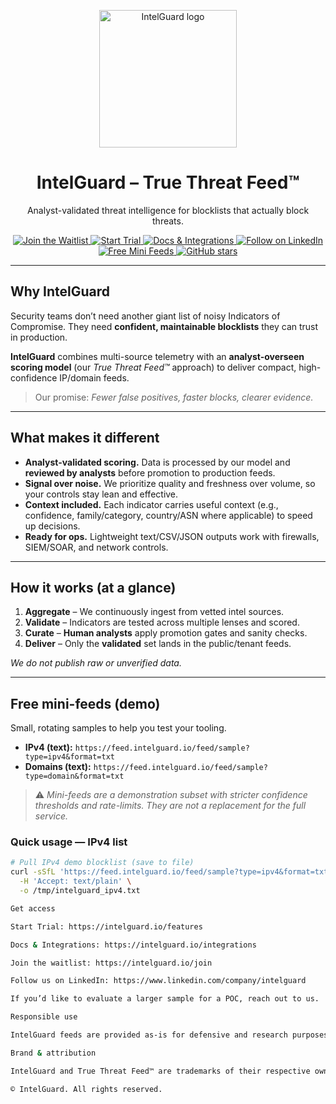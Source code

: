 <p align="center">
  <a href="https://intelguard.io" target="_blank" rel="noopener">
    <img src="https://intelguard.io/logo.png" width="220" alt="IntelGuard logo"/>
  </a>
</p>

<h1 align="center">IntelGuard – True Threat Feed™</h1>

<p align="center">
  Analyst-validated threat intelligence for blocklists that actually block threats.
</p>

<p align="center">
  <a href="https://intelguard.io/join">
    <img alt="Join the Waitlist" src="https://img.shields.io/badge/Join%20the%20Waitlist-000"/>
  </a><!--
  --><a href="https://intelguard.io/features">
    <img alt="Start Trial" src="https://img.shields.io/badge/Start%20Trial-1aa34a"/>
  </a><!--
  --><a href="https://intelguard.io/integrations">
    <img alt="Docs & Integrations" src="https://img.shields.io/badge/Docs%20%26%20Integrations-0b5fff"/>
  </a><!--
  --><a href="https://www.linkedin.com/company/intelguard">
    <img alt="Follow on LinkedIn" src="https://img.shields.io/badge/Follow%20on%20LinkedIn-0A66C2?logo=linkedin&logoColor=white"/>
  </a><!--
  --><a href="#free-mini-feeds">
    <img alt="Free Mini Feeds" src="https://img.shields.io/badge/Free%20Mini%20Feeds-Demo-lightgrey"/>
  </a><!--
  --><a href="https://github.com/INTELGUARD-IO/INTELGUARD/stargazers">
    <img alt="GitHub stars" src="https://img.shields.io/github/stars/INTELGUARD-IO/INTELGUARD?style=social"/>
  </a>
</p>

---

## Why IntelGuard
Security teams don’t need another giant list of noisy Indicators of Compromise. They need **confident, maintainable blocklists** they can trust in production.

**IntelGuard** combines multi-source telemetry with an **analyst-overseen scoring model** (our *True Threat Feed™* approach) to deliver compact, high-confidence IP/domain feeds.

> Our promise: *Fewer false positives, faster blocks, clearer evidence.*

---

## What makes it different
- **Analyst-validated scoring.** Data is processed by our model and **reviewed by analysts** before promotion to production feeds.
- **Signal over noise.** We prioritize quality and freshness over volume, so your controls stay lean and effective.
- **Context included.** Each indicator carries useful context (e.g., confidence, family/category, country/ASN where applicable) to speed up decisions.
- **Ready for ops.** Lightweight text/CSV/JSON outputs work with firewalls, SIEM/SOAR, and network controls.

---

## How it works (at a glance)
1. **Aggregate** – We continuously ingest from vetted intel sources.
2. **Validate** – Indicators are tested across multiple lenses and scored.
3. **Curate** – **Human analysts** apply promotion gates and sanity checks.
4. **Deliver** – Only the **validated** set lands in the public/tenant feeds.

*We do not publish raw or unverified data.*

---

<a id="free-mini-feeds"></a>
## Free mini-feeds (demo)
Small, rotating samples to help you test your tooling.

- **IPv4 (text):** `https://feed.intelguard.io/feed/sample?type=ipv4&format=txt`
- **Domains (text):** `https://feed.intelguard.io/feed/sample?type=domain&format=txt`

> ⚠️ *Mini-feeds are a demonstration subset with stricter confidence thresholds and rate-limits. They are not a replacement for the full service.*

### Quick usage — IPv4 list
```bash
# Pull IPv4 demo blocklist (save to file)
curl -sSfL 'https://feed.intelguard.io/feed/sample?type=ipv4&format=txt' \
  -H 'Accept: text/plain' \
  -o /tmp/intelguard_ipv4.txt

Get access

Start Trial: https://intelguard.io/features

Docs & Integrations: https://intelguard.io/integrations

Join the waitlist: https://intelguard.io/join

Follow us on LinkedIn: https://www.linkedin.com/company/intelguard

If you’d like to evaluate a larger sample for a POC, reach out to us.

Responsible use

IntelGuard feeds are provided as-is for defensive and research purposes. You are responsible for how you deploy blocklists in your environment. Do not use the data to target, harass, or disrupt infrastructure beyond legitimate defensive controls.

Brand & attribution

IntelGuard and True Threat Feed™ are trademarks of their respective owners.

© IntelGuard. All rights reserved.
